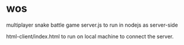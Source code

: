 # wos
multiplayer snake battle game
server.js to run in nodejs as server-side

html-client/index.html to run on local machine to connect the server.

